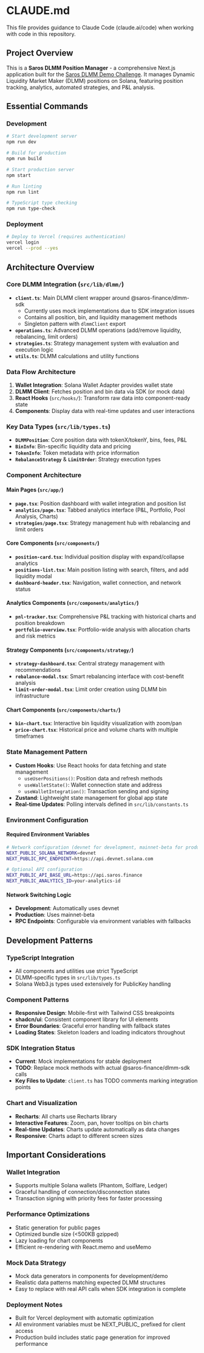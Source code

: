 # CLAUDE.md

This file provides guidance to Claude Code (claude.ai/code) when working with code in this repository.

## Project Overview

This is a **Saros DLMM Position Manager** - a comprehensive Next.js application built for the [Saros DLMM Demo Challenge](https://earn.superteam.fun/listing/dlmm-demo-challenge-1). It manages Dynamic Liquidity Market Maker (DLMM) positions on Solana, featuring position tracking, analytics, automated strategies, and P&L analysis.

## Essential Commands

### Development
```bash
# Start development server
npm run dev

# Build for production  
npm run build

# Start production server
npm start

# Run linting
npm run lint

# TypeScript type checking
npm run type-check
```

### Deployment
```bash
# Deploy to Vercel (requires authentication)
vercel login
vercel --prod --yes
```

## Architecture Overview

### Core DLMM Integration (`src/lib/dlmm/`)
- **`client.ts`**: Main DLMM client wrapper around @saros-finance/dlmm-sdk
  - Currently uses mock implementations due to SDK integration issues
  - Contains all position, bin, and liquidity management methods
  - Singleton pattern with `dlmmClient` export
- **`operations.ts`**: Advanced DLMM operations (add/remove liquidity, rebalancing, limit orders)
- **`strategies.ts`**: Strategy management system with evaluation and execution logic
- **`utils.ts`**: DLMM calculations and utility functions

### Data Flow Architecture
1. **Wallet Integration**: Solana Wallet Adapter provides wallet state
2. **DLMM Client**: Fetches position and bin data via SDK (or mock data)
3. **React Hooks** (`src/hooks/`): Transform raw data into component-ready state
4. **Components**: Display data with real-time updates and user interactions

### Key Data Types (`src/lib/types.ts`)
- **`DLMMPosition`**: Core position data with tokenX/tokenY, bins, fees, P&L
- **`BinInfo`**: Bin-specific liquidity data and pricing
- **`TokenInfo`**: Token metadata with price information
- **`RebalanceStrategy`** & **`LimitOrder`**: Strategy execution types

### Component Architecture

#### Main Pages (`src/app/`)
- **`page.tsx`**: Position dashboard with wallet integration and position list
- **`analytics/page.tsx`**: Tabbed analytics interface (P&L, Portfolio, Pool Analysis, Charts)  
- **`strategies/page.tsx`**: Strategy management hub with rebalancing and limit orders

#### Core Components (`src/components/`)
- **`position-card.tsx`**: Individual position display with expand/collapse analytics
- **`positions-list.tsx`**: Main position listing with search, filters, and add liquidity modal
- **`dashboard-header.tsx`**: Navigation, wallet connection, and network status

#### Analytics Components (`src/components/analytics/`)
- **`pnl-tracker.tsx`**: Comprehensive P&L tracking with historical charts and position breakdown
- **`portfolio-overview.tsx`**: Portfolio-wide analysis with allocation charts and risk metrics

#### Strategy Components (`src/components/strategy/`)
- **`strategy-dashboard.tsx`**: Central strategy management with recommendations
- **`rebalance-modal.tsx`**: Smart rebalancing interface with cost-benefit analysis
- **`limit-order-modal.tsx`**: Limit order creation using DLMM bin infrastructure

#### Chart Components (`src/components/charts/`)
- **`bin-chart.tsx`**: Interactive bin liquidity visualization with zoom/pan
- **`price-chart.tsx`**: Historical price and volume charts with multiple timeframes

### State Management Pattern
- **Custom Hooks**: Use React hooks for data fetching and state management
  - `useUserPositions()`: Position data and refresh methods
  - `useWalletState()`: Wallet connection state and address
  - `useWalletIntegration()`: Transaction sending and signing
- **Zustand**: Lightweight state management for global app state
- **Real-time Updates**: Polling intervals defined in `src/lib/constants.ts`

### Environment Configuration

#### Required Environment Variables
```bash
# Network configuration (devnet for development, mainnet-beta for production)
NEXT_PUBLIC_SOLANA_NETWORK=devnet
NEXT_PUBLIC_RPC_ENDPOINT=https://api.devnet.solana.com

# Optional API configuration  
NEXT_PUBLIC_API_BASE_URL=https://api.saros.finance
NEXT_PUBLIC_ANALYTICS_ID=your-analytics-id
```

#### Network Switching Logic
- **Development**: Automatically uses devnet
- **Production**: Uses mainnet-beta
- **RPC Endpoints**: Configurable via environment variables with fallbacks

## Development Patterns

### TypeScript Integration
- All components and utilities use strict TypeScript
- DLMM-specific types in `src/lib/types.ts`
- Solana Web3.js types used extensively for PublicKey handling

### Component Patterns
- **Responsive Design**: Mobile-first with Tailwind CSS breakpoints  
- **shadcn/ui**: Consistent component library for UI elements
- **Error Boundaries**: Graceful error handling with fallback states
- **Loading States**: Skeleton loaders and loading indicators throughout

### SDK Integration Status
- **Current**: Mock implementations for stable deployment
- **TODO**: Replace mock methods with actual @saros-finance/dlmm-sdk calls
- **Key Files to Update**: `client.ts` has TODO comments marking integration points

### Chart and Visualization
- **Recharts**: All charts use Recharts library
- **Interactive Features**: Zoom, pan, hover tooltips on bin charts
- **Real-time Updates**: Charts update automatically as data changes
- **Responsive**: Charts adapt to different screen sizes

## Important Considerations

### Wallet Integration
- Supports multiple Solana wallets (Phantom, Solflare, Ledger)  
- Graceful handling of connection/disconnection states
- Transaction signing with priority fees for faster processing

### Performance Optimizations
- Static generation for public pages
- Optimized bundle size (<500KB gzipped)
- Lazy loading for chart components
- Efficient re-rendering with React.memo and useMemo

### Mock Data Strategy
- Mock data generators in components for development/demo
- Realistic data patterns matching expected DLMM structures  
- Easy to replace with real API calls when SDK integration is complete

### Deployment Notes
- Built for Vercel deployment with automatic optimization
- All environment variables must be NEXT_PUBLIC_ prefixed for client access
- Production build includes static page generation for improved performance